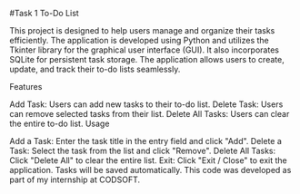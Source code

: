 #Task 1 To-Do List

This project is designed to help users manage and organize their tasks efficiently. The application is developed using Python and utilizes the Tkinter library for the graphical user interface (GUI). It also incorporates SQLite for persistent task storage. The application allows users to create, update, and track their to-do lists seamlessly.

Features

Add Task: Users can add new tasks to their to-do list.
Delete Task: Users can remove selected tasks from their list.
Delete All Tasks: Users can clear the entire to-do list.
Usage

Add a Task: Enter the task title in the entry field and click "Add".
Delete a Task: Select the task from the list and click "Remove".
Delete All Tasks: Click "Delete All" to clear the entire list.
Exit: Click "Exit / Close" to exit the application. Tasks will be saved automatically.
This code was developed as part of my internship at CODSOFT.
